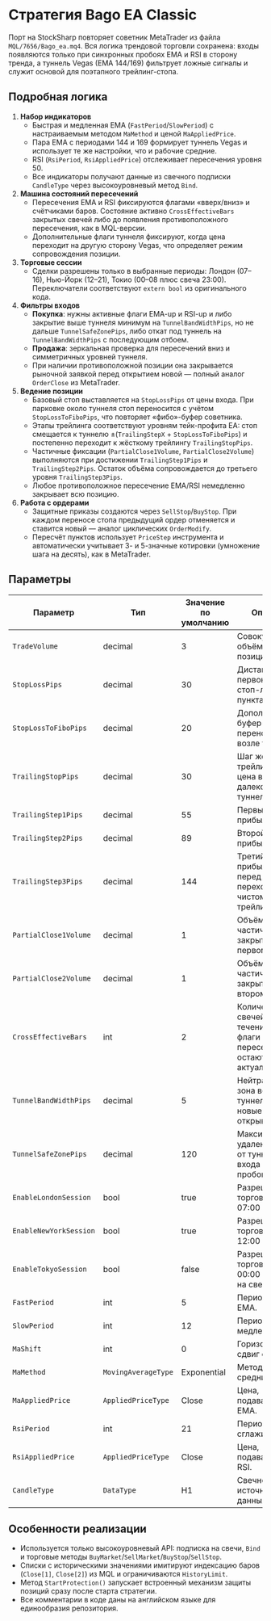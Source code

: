 # Стратегия Bago EA Classic

Порт на StockSharp повторяет советник MetaTrader из файла `MQL/7656/Bago_ea.mq4`. Вся логика трендовой торговли сохранена: входы появляются только при синхронных пробоях EMA и RSI в сторону тренда, а туннель Vegas (EMA 144/169) фильтрует ложные сигналы и служит основой для поэтапного трейлинг-стопа.

## Подробная логика

1. **Набор индикаторов**
   - Быстрая и медленная EMA (`FastPeriod`/`SlowPeriod`) с настраиваемым методом `MaMethod` и ценой `MaAppliedPrice`.
   - Пара EMA с периодами 144 и 169 формирует туннель Vegas и использует те же настройки, что и рабочие средние.
   - RSI (`RsiPeriod`, `RsiAppliedPrice`) отслеживает пересечения уровня 50.
   - Все индикаторы получают данные из свечного подписки `CandleType` через высокоуровневый метод `Bind`.
2. **Машина состояний пересечений**
   - Пересечения EMA и RSI фиксируются флагами «вверх/вниз» и счётчиками баров. Состояние активно `CrossEffectiveBars` закрытых свечей либо до появления противоположного пересечения, как в MQL-версии.
   - Дополнительные флаги туннеля фиксируют, когда цена переходит на другую сторону Vegas, что определяет режим сопровождения позиции.
3. **Торговые сессии**
   - Сделки разрешены только в выбранные периоды: Лондон (07–16), Нью-Йорк (12–21), Токио (00–08 плюс свеча 23:00). Переключатели соответствуют `extern bool` из оригинального кода.
4. **Фильтры входов**
   - **Покупка**: нужны активные флаги EMA-up и RSI-up и либо закрытие выше туннеля минимум на `TunnelBandWidthPips`, но не дальше `TunnelSafeZonePips`, либо откат под туннель на `TunnelBandWidthPips` с последующим отбоем.
   - **Продажа**: зеркальная проверка для пересечений вниз и симметричных уровней туннеля.
   - При наличии противоположной позиции она закрывается рыночной заявкой перед открытием новой — полный аналог `OrderClose` из MetaTrader.
5. **Ведение позиции**
   - Базовый стоп выставляется на `StopLossPips` от цены входа. При парковке около туннеля стоп переносится с учётом `StopLossToFiboPips`, что повторяет «фибо»-буфер советника.
   - Этапы трейлинга соответствуют уровням тейк-профита EA: стоп смещается к туннелю ±(`TrailingStepX` + `StopLossToFiboPips`) и постепенно переходит к жёсткому трейлингу `TrailingStopPips`.
   - Частичные фиксации (`PartialClose1Volume`, `PartialClose2Volume`) выполняются при достижении `TrailingStep1Pips` и `TrailingStep2Pips`. Остаток объёма сопровождается до третьего уровня `TrailingStep3Pips`.
   - Любое противоположное пересечение EMA/RSI немедленно закрывает всю позицию.
6. **Работа с ордерами**
   - Защитные приказы создаются через `SellStop`/`BuyStop`. При каждом переносе стопа предыдущий ордер отменяется и ставится новый — аналог циклических `OrderModify`.
   - Пересчёт пунктов использует `PriceStep` инструмента и автоматически учитывает 3- и 5-значные котировки (умножение шага на десять), как в MetaTrader.

## Параметры

| Параметр | Тип | Значение по умолчанию | Описание |
|----------|-----|------------------------|----------|
| `TradeVolume` | decimal | 3 | Совокупный объём новой позиции. |
| `StopLossPips` | decimal | 30 | Дистанция первоначального стоп-лосса в пунктах. |
| `StopLossToFiboPips` | decimal | 20 | Дополнительный буфер при переносе стопа возле туннеля. |
| `TrailingStopPips` | decimal | 30 | Шаг жёсткого трейлинга, когда цена вышла далеко от туннеля. |
| `TrailingStep1Pips` | decimal | 55 | Первый уровень прибыли (TP1). |
| `TrailingStep2Pips` | decimal | 89 | Второй уровень прибыли (TP2). |
| `TrailingStep3Pips` | decimal | 144 | Третий уровень прибыли (TP3) перед переходом к чистому трейлингу. |
| `PartialClose1Volume` | decimal | 1 | Объём частичного закрытия на первом уровне. |
| `PartialClose2Volume` | decimal | 1 | Объём частичного закрытия на втором уровне. |
| `CrossEffectiveBars` | int | 2 | Количество свечей, в течение которых флаги пересечений остаются актуальными. |
| `TunnelBandWidthPips` | decimal | 5 | Нейтральная зона вокруг туннеля, где новые сделки не открываются. |
| `TunnelSafeZonePips` | decimal | 120 | Максимальное удаление цены от туннеля для входа по пробою. |
| `EnableLondonSession` | bool | true | Разрешить торговлю с 07:00 до 16:00. |
| `EnableNewYorkSession` | bool | true | Разрешить торговлю с 12:00 до 21:00. |
| `EnableTokyoSession` | bool | false | Разрешить торговлю с 00:00 до 08:00 и на свече 23:00. |
| `FastPeriod` | int | 5 | Период быстрой EMA. |
| `SlowPeriod` | int | 12 | Период медленной EMA. |
| `MaShift` | int | 0 | Горизонтальный сдвиг средних. |
| `MaMethod` | `MovingAverageType` | Exponential | Метод расчёта средних. |
| `MaAppliedPrice` | `AppliedPriceType` | Close | Цена, подаваемая в EMA. |
| `RsiPeriod` | int | 21 | Период сглаживания RSI. |
| `RsiAppliedPrice` | `AppliedPriceType` | Close | Цена, подаваемая в RSI. |
| `CandleType` | `DataType` | H1 | Свечной источник данных. |

## Особенности реализации

- Используется только высокоуровневый API: подписка на свечи, `Bind` и торговые методы `BuyMarket`/`SellMarket`/`BuyStop`/`SellStop`.
- Списки с историческими значениями имитируют индексацию баров (`Close[1]`, `Close[2]`) из MQL и ограничиваются `HistoryLimit`.
- Метод `StartProtection()` запускает встроенный механизм защиты позиций сразу после старта стратегии.
- Все комментарии в коде даны на английском языке для единообразия репозитория.
